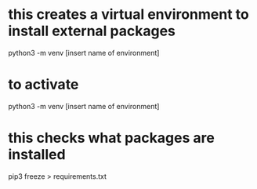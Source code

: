 # this creates a virtual environment to install external packages
python3 -m venv [insert name of environment]
# to activate
python3 -m venv [insert name of environment]
# this checks what packages are installed
pip3 freeze > requirements.txt